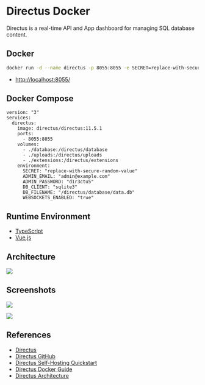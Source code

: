 # Directus Docker

Directus is a real-time API and App dashboard for managing SQL database content.

## Docker
```sh
docker run -d --name directus -p 8055:8055 -e SECRET=replace-with-secure-random-value -e ADMIN_EMAIL=admin@example.com -e ADMIN_PASSWORD=d1r3ctu5 directus/directus
```
- [http://localhost:8055/](http://localhost:8055/)

## Docker Compose
```
version: "3"
services:
  directus:
    image: directus/directus:11.5.1
    ports:
      - 8055:8055
    volumes:
      - ./database:/directus/database
      - ./uploads:/directus/uploads
      - ./extensions:/directus/extensions
    environment:
      SECRET: "replace-with-secure-random-value"
      ADMIN_EMAIL: "admin@example.com"
      ADMIN_PASSWORD: "d1r3ctu5"
      DB_CLIENT: "sqlite3"
      DB_FILENAME: "/directus/database/data.db"
      WEBSOCKETS_ENABLED: "true"
```

## Runtime Environment
- [TypeScript](https://www.typescriptlang.org/)
- [Vue.js](https://github.com/vuejs/vue)

## Architecture
![](https://cdn.directus.io/docs/v9/getting-started/architecture/architecture-20220512/directus-architecture-20220512A.webp)

## Screenshots
![](https://cdn.directus.io/docs/v9/app-guide/content/content/content-20220415A/collection-page-20220415A.webp)

![](https://cdn.directus.io/docs/v9/app-guide/content/content/content-20220415A/item-page-20220215A.webp)

## References
- [Directus](https://directus.io/)
- [Directus GitHub](https://github.com/directus/directus)
- [Directus Self-Hosting Quickstart](https://docs.directus.io/self-hosted/quickstart.html)
- [Directus Docker Guide](https://docs.directus.io/self-hosted/docker-guide.html)
- [Directus Architecture](https://docs.directus.io/getting-started/architecture.html)